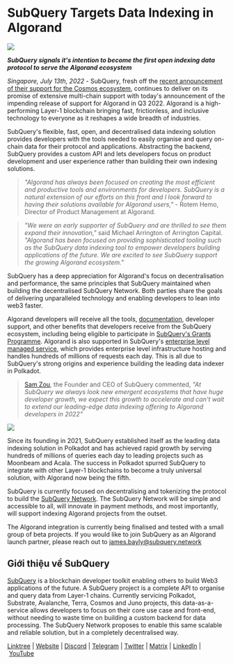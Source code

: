 # SubQuery Targets Data Indexing in Algorand

![](https://miro.medium.com/max/1400/0*D8L463hl0G8Ho9fN)

**_SubQuery signals it's intention to become the first open indexing data protocol to serve the Algorand ecosystem_**

*Singapore, July 13th, 2022* - SubQuery, fresh off the [recent announcement of their support for the Cosmos ecosystem](./20220609-juno-cosmos.md), continues to deliver on its promise of extensive multi-chain support with today's announcement of the impending release of support for Algorand in Q3 2022. Algorand is a high-performing Layer-1 blockchain bringing fast, frictionless, and inclusive technology to everyone as it reshapes a wide breadth of industries.

SubQuery's flexible, fast, open, and decentralised data indexing solution provides developers with the tools needed to easily organise and query on-chain data for their protocol and applications. Abstracting the backend, SubQuery provides a custom API and lets developers focus on product development and user experience rather than building their own indexing solutions.

> _"Algorand has always been focused on creating the most efficient and productive tools and environments for developers. SubQuery is a natural extension of our efforts on this front and I look forward to having their solutions available for Algorand users,"_ - Rotem Hemo, Director of Product Management at Algorand.

> _"We were an early supporter of SubQuery and are thrilled to see them expand their innovation,"_ said Michael Arrington of Arrington Capital. _"Algorand has been focused on providing sophisticated tooling such as the SubQuery data indexing tool to empower developers building applications of the future. We are excited to see SubQuery support the growing Algorand ecosystem."_

SubQuery has a deep appreciation for Algorand's focus on decentralisation and performance, the same principles that SubQuery maintained when building the decentralised SubQuery Network. Both parties share the goals of delivering unparalleled technology and enabling developers to lean into web3 faster.

Algorand developers will receive all the tools, [documentation](https://academy.subquery.network/), developer support, and other benefits that developers receive from the SubQuery ecosystem, including being eligible to participate in [SubQuery's Grants Programme](https://subquery.network/grants). Algorand is also supported in SubQuery's [enterprise level managed service](https://managedservice.subquery.networks), which provides enterprise level infrastructure hosting and handles hundreds of millions of requests each day. This is all due to SubQuery's strong origins and experience building the leading data indexer in Polkadot.

> [Sam Zou](https://twitter.com/zoujialiu), the Founder and CEO of SubQuery commented, *"At SubQuery we always look new emergent ecosystems that have huge developer growth, we expect this growth to accelerate and can't wait to extend our leading-edge data indexing offering to Algorand developers in 2022"*

![](https://miro.medium.com/max/1400/0*hXXkXh94-KnJWgC_)

Since its founding in 2021, SubQuery established itself as the leading data indexing solution in Polkadot and has achieved rapid growth by serving hundreds of millions of queries each day to leading projects such as Moonbeam and Acala. The success in Polkadot spurred SubQuery to integrate with other Layer-1 blockchains to become a truly universal solution, with Algorand now being the fifth.

SubQuery is currently focused on decentralising and tokenizing the protocol to build the [SubQuery Network](https://subquery.network/network). The SubQuery Network will be simple and accessible to all, will innovate in payment methods, and most importantly, will support indexing Algorand projects from the outset.

The Algorand integration is currently being finalised and tested with a small group of beta projects. If you would like to join SubQuery as an Algorand launch partner, please reach out to james.bayly@subquery.network

## Giới thiệu về SubQuery

[SubQuery](https://subquery.network/) is a blockchain developer toolkit enabling others to build Web3 applications of the future. A SubQuery project is a complete API to organise and query data from Layer-1 chains. Currently servicing Polkadot, Substrate, Avalanche, Terra, Cosmos and Juno projects, this data-as-a-service allows developers to focus on their core use case and front-end, without needing to waste time on building a custom backend for data processing. The SubQuery Network proposes to enable this same scalable and reliable solution, but in a completely decentralised way.

​​[Linktree](https://linktr.ee/subquerynetwork) | [Website](https://subquery.network/) | [Discord](https://discord.com/invite/78zg8aBSMG) | [Telegram](https://t.me/subquerynetwork) | [Twitter](https://twitter.com/subquerynetwork) | [Matrix](https://matrix.to/#/#subquery:matrix.org) | [LinkedIn](https://www.linkedin.com/company/subquery) | [YouTube](https://www.youtube.com/channel/UCi1a6NUUjegcLHDFLr7CqLw)
